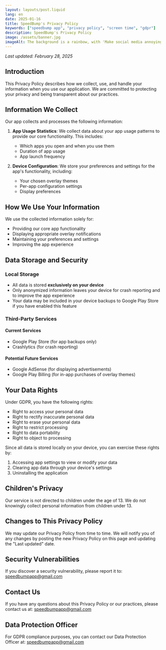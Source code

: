 ```yaml
---
layout: layouts/post.liquid
lang: en
date: 2025-01-16
title: SpeedBump's Privacy Policy
keywords: ["speedbump app", "privacy policy", "screen time", "gdpr"]
description: SpeedBump's Privacy Policy
image: /assets/banner.jpg
imageAlt: The background is a rainbow, with 'Make social media annoying' in the middle using the font Comic Sans, and a badly drawn cat in the top right corner. It references the internet meme 'graphic design is my passion'.
---
```


*Last updated: February 28, 2025*

## Introduction
This Privacy Policy describes how we collect, use, and handle your information when you use our application. We are committed to protecting your privacy and being transparent about our practices.

## Information We Collect
Our app collects and processes the following information:

1. **App Usage Statistics**: We collect data about your app usage patterns to provide our core functionality. This includes:
   - Which apps you open and when you use them
   - Duration of app usage
   - App launch frequency

2. **Device Configuration**: We store your preferences and settings for the app's functionality, including:
   - Your chosen overlay themes
   - Per-app configuration settings
   - Display preferences

## How We Use Your Information
We use the collected information solely for:
- Providing our core app functionality
- Displaying appropriate overlay notifications
- Maintaining your preferences and settings
- Improving the app experience

## Data Storage and Security

### Local Storage
- All data is stored **exclusively on your device**
- Only anonymized information leaves your device for crash reporting and to improve the app experience
- Your data may be included in your device backups to Google Play Store if you have enabled this feature

### Third-Party Services

#### Current Services
- Google Play Store (for app backups only)
- Crashlytics (for crash reporting)

#### Potential Future Services
- Google AdSense (for displaying advertisements)
- Google Play Billing (for in-app purchases of overlay themes)

## Your Data Rights
Under GDPR, you have the following rights:
- Right to access your personal data
- Right to rectify inaccurate personal data
- Right to erase your personal data
- Right to restrict processing
- Right to data portability
- Right to object to processing

Since all data is stored locally on your device, you can exercise these rights by:
1. Accessing app settings to view or modify your data
2. Clearing app data through your device's settings
3. Uninstalling the application

## Children's Privacy
Our service is not directed to children under the age of 13. We do not knowingly collect personal information from children under 13.

## Changes to This Privacy Policy
We may update our Privacy Policy from time to time. We will notify you of any changes by posting the new Privacy Policy on this page and updating the "Last updated" date.

## Security Vulnerabilities
If you discover a security vulnerability, please report it to: speedbumpapp@gmail.com

## Contact Us
If you have any questions about this Privacy Policy or our practices, please contact us at: speedbumpapp@gmail.com

## Data Protection Officer
For GDPR compliance purposes, you can contact our Data Protection Officer at: speedbumpapp@gmail.com
